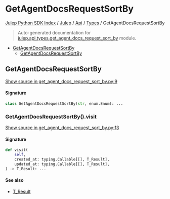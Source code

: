 # GetAgentDocsRequestSortBy

[Julep Python SDK Index](../../../README.md#julep-python-sdk-index) / [Julep](../../index.md#julep) / [Api](../index.md#api) / [Types](./index.md#types) / GetAgentDocsRequestSortBy

> Auto-generated documentation for [julep.api.types.get_agent_docs_request_sort_by](../../../../../../../julep/api/types/get_agent_docs_request_sort_by.py) module.

- [GetAgentDocsRequestSortBy](#getagentdocsrequestsortby)
  - [GetAgentDocsRequestSortBy](#getagentdocsrequestsortby-1)

## GetAgentDocsRequestSortBy

[Show source in get_agent_docs_request_sort_by.py:9](../../../../../../../julep/api/types/get_agent_docs_request_sort_by.py#L9)

#### Signature

```python
class GetAgentDocsRequestSortBy(str, enum.Enum): ...
```

### GetAgentDocsRequestSortBy().visit

[Show source in get_agent_docs_request_sort_by.py:13](../../../../../../../julep/api/types/get_agent_docs_request_sort_by.py#L13)

#### Signature

```python
def visit(
    self,
    created_at: typing.Callable[[], T_Result],
    updated_at: typing.Callable[[], T_Result],
) -> T_Result: ...
```

#### See also

- [T_Result](#t_result)